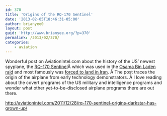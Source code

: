 ```yaml
---
id: 370
title: 'Origins of the RQ-170 Sentinel'
date: '2013-02-05T18:46:31-05:00'
author: brianyee0
layout: post
guid: 'http://www.brianyee.org/?p=370'
permalink: /2013/02/370/
categories:
    - aviation
---
```


Wonderful post on AviationIntel.com about the history of the US’ newest spyplane, the [RQ-170 Sentinel](http://en.wikipedia.org/wiki/Lockheed_Martin_RQ-170_Sentinel)Â which was used in the [Osama Bin Laden raid](http://en.wikipedia.org/wiki/Death_of_Osama_bin_Laden) and most famously was [forced to land in Iran](http://en.wikipedia.org/wiki/Iran%E2%80%93U.S._RQ-170_incident). Â The post traces the origin of the airplane from early technology demonstrators. Â I love reading about the covert programs of the US military and intelligence programs and wonder what other yet-to-be-disclosed airplane programs there are out there.

<http://aviationintel.com/2011/12/28/rq-170-sentinel-origins-darkstar-has-grown-up/>